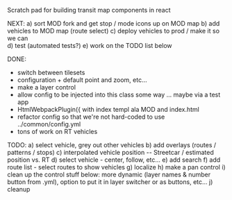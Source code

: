 Scratch pad for building transit map components in react

 NEXT:
  a) sort MOD fork and get stop / mode icons up on MOD map
  b) add vehicles to MOD map (route select)
  c) deploy vehicles to prod / make it so we can  
  d) test (automated tests?)
  e) work on the TODO list below


 DONE:
   - switch between tilesets
   - configuration + default point and zoom, etc...
   - make a layer control
   - allow config to be injected into this class some way ... maybe via a test app
   - HtmlWebpackPlugin({ with index templ ala MOD and index.html
   - refactor config so that we're not hard-coded to use ../common/config.yml
   - tons of work on RT vehicles


 TODO:
   a) select vehicle, grey out other vehicles
   b) add overlays (routes / patterns / stops)
   c) interpolated vehicle position -- Streetcar / estimated position vs. RT
   d) select vehicle - center, follow, etc...
   e) add search
   f) add route list - select routes to show vehicles
   g) localize
   h) make a pan control
   i) clean up the control stuff below: more dynamic (layer names & number button from .yml),
      option to put it in layer switcher or as buttons, etc...
   j) cleanup
   
  



